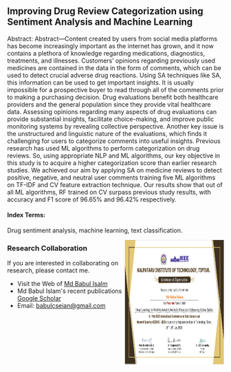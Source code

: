 ## Improving Drug Review Categorization using Sentiment Analysis and Machine Learning

Abstract: Abstract—Content created by users from social media platforms has become increasingly important as the internet has grown, and it now contains a plethora of knowledge regarding
medications, diagnostics, treatments, and illnesses. Customers’ opinions regarding previously used medicines are contained in the data in the form of comments, which can be used to detect crucial adverse drug reactions. Using SA techniques like SA, this information can be used to get important insights. It is usually impossible for a prospective buyer to read through all of the comments prior to making a purchasing decision. Drug evaluations benefit both healthcare providers and the general population since they provide vital healthcare data. Assessing
opinions regarding many aspects of drug evaluations can provide substantial insights, facilitate choice-making, and improve public
monitoring systems by revealing collective perspective. Another key issue is the unstructured and linguistic nature of the
evaluations, which finds it challenging for users to categorize comments into useful insights. Previous research has used ML algorithms to perform categorization on drug reviews. So, using
appropriate NLP and ML algorithms, our key objective in this
study is to acquire a higher categorization score than earlier
research studies. We achieved our aim by applying SA on
medicine reviews to detect positive, negative, and neutral user
comments training five ML algorithms on TF-IDF and CV
feature extraction technique. Our results show that out of all
ML algorithms, RF trained on CV surpass previous study results,
with accuracy and F1 score of 96.65% and 96.42% respectively.

#### Index Terms:
Drug sentiment analysis, machine learning, text classification. 

<img src="Cyberbully 2023/1-ICDSNS-2023 Participation Certificate287.jpg" alt="The HTML and CSS Workshop" height="290px" width="230px" align="right" this.target="_blank">

### Research Collaboration 
If you are interested in collaborating on research, please contact me.
* Visit the Web of [Md Babul Isalm ](https://babulcseian.github.io/)
*  Md Babul Islam's recent publications [Google Scholar](https://scholar.google.com/citations?user=Zaf5EhQAAAAJ&hl=en&authuser=1)
* Email: babulcseian@gmail.com
